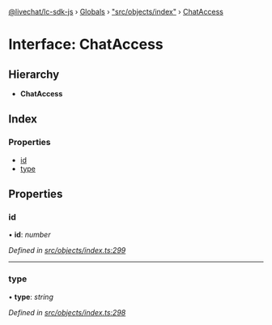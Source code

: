 [@livechat/lc-sdk-js](../README.md) › [Globals](../globals.md) › ["src/objects/index"](../modules/_src_objects_index_.md) › [ChatAccess](_src_objects_index_.chataccess.md)

# Interface: ChatAccess

## Hierarchy

* **ChatAccess**

## Index

### Properties

* [id](_src_objects_index_.chataccess.md#id)
* [type](_src_objects_index_.chataccess.md#type)

## Properties

###  id

• **id**: *number*

*Defined in [src/objects/index.ts:299](https://github.com/livechat/lc-sdk-js/blob/aff69b2/src/objects/index.ts#L299)*

___

###  type

• **type**: *string*

*Defined in [src/objects/index.ts:298](https://github.com/livechat/lc-sdk-js/blob/aff69b2/src/objects/index.ts#L298)*
